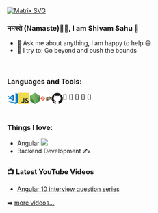 [![Matrix SVG](https://raw.githubusercontent.com/rodrigograca31/rodrigograca31/master/matrix.svg)](https://www.youtube.com/watch?v=SDkAGkd4NLc) 

### नमस्ते (Namaste)🙏🏻, I am Shivam Sahu 👋

- 💬 Ask me about anything, I am happy to help :smile:
- 🧗 I try to: Go beyond and push the bounds

<br>

### Languages and Tools:

[<img align="left" alt="Visual Studio Code" width="26px" src="https://raw.githubusercontent.com/github/explore/80688e429a7d4ef2fca1e82350fe8e3517d3494d/topics/visual-studio-code/visual-studio-code.png" />]
[<img align="left" alt="JavaScript" width="26px" src="https://raw.githubusercontent.com/github/explore/80688e429a7d4ef2fca1e82350fe8e3517d3494d/topics/javascript/javascript.png" />]
[<img align="left" alt="Node.js" width="26px" src="https://raw.githubusercontent.com/github/explore/80688e429a7d4ef2fca1e82350fe8e3517d3494d/topics/nodejs/nodejs.png" />]
[<img align="left" alt="Git" width="26px" src="https://raw.githubusercontent.com/github/explore/80688e429a7d4ef2fca1e82350fe8e3517d3494d/topics/git/git.png" />]
[<img align="left" alt="GitHub" width="26px" src="https://raw.githubusercontent.com/github/explore/78df643247d429f6cc873026c0622819ad797942/topics/github/github.png" />]

<br>

### Things I love:
- Angular <img src="https://media.giphy.com/media/WUlplcMpOCEmTGBtBW/giphy.gif" width="30"> 
- Backend Development ✍️

### 📺 Latest YouTube Videos

<!-- YOUTUBE:START -->
- [Angular 10 interview question series](https://www.youtube.com/watch?v=f1LpoBbXB4w&list=PL7Idyfl0g-V46oNSfbTyL-2bcR4QS2v7_)
<!-- YOUTUBE:END -->

➡️ [more videos...](https://www.youtube.com/channel/UCO-bY9Yx5G5-eB-7SmQ2B8g/featured)
